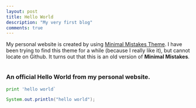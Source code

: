 ```yaml
---
layout: post
title: Hello World
description: "My very first blog"
comments: true
---
```


My personal website is created by using [Minimal Mistakes Theme](https://github.com/mmistakes/minimal-mistakes). I have 
been trying to find this theme for a while (because I really like it), but cannot locate on Github. 
It turns out that this is an old version of **Minimal Mistakes**.
<pre></pre>
### An official Hello World from my personal website.
```python
print 'hello world`
```
```java
System.out.println("hello world");
```